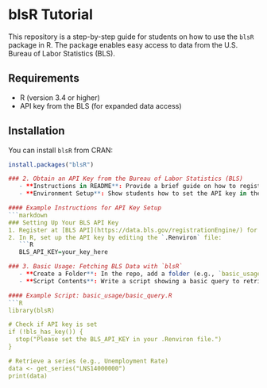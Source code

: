 # blsR Tutorial
This repository is a step-by-step guide for students on how to use the `blsR` package in R. The package enables easy access to data from the U.S. Bureau of Labor Statistics (BLS).

## Requirements
- R (version 3.4 or higher)
- API key from the BLS (for expanded data access)

## Installation
You can install `blsR` from CRAN:
```R
install.packages("blsR")

### 2. Obtain an API Key from the Bureau of Labor Statistics (BLS)
   - **Instructions in README**: Provide a brief guide on how to register for a BLS API key.
   - **Environment Setup**: Show students how to set the API key in their R environment (in `.Renviron` for long-term use).

#### Example Instructions for API Key Setup
```markdown
### Setting Up Your BLS API Key
1. Register at [BLS API](https://data.bls.gov/registrationEngine/) for a free API key.
2. In R, set up the API key by editing the `.Renviron` file:
   ```R
   BLS_API_KEY=your_key_here

### 3. Basic Usage: Fetching BLS Data with `blsR`
   - **Create a Folder**: In the repo, add a folder (e.g., `basic_usage`) and include an R script like `basic_query.R`.
   - **Script Contents**: Write a script showing a basic query to retrieve a time series dataset and print the output.

#### Example Script: basic_usage/basic_query.R
```R
library(blsR)

# Check if API key is set
if (!bls_has_key()) {
  stop("Please set the BLS_API_KEY in your .Renviron file.")
}

# Retrieve a series (e.g., Unemployment Rate)
data <- get_series("LNS14000000")
print(data)
